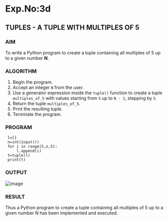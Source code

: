 # Exp.No:3d  
## TUPLES - A TUPLE WITH MULTIPLES OF 5

### AIM  
To write a Python program to create a tuple containing all multiples of 5 up to a given number **N**.


### ALGORITHM

1. Begin the program.  
2. Accept an integer `N` from the user.  
3. Use a generator expression inside the `tuple()` function to create a tuple `multiples_of_5` with values starting from `5` up to `N - 1`, stepping by `5`.  
4. Return the tuple `multiples_of_5`.  
5. Print the resulting tuple.  
6. Terminate the program.

### PROGRAM
```
 l=[]
 n=int(input())
 for i in range(5,n,5):
     l.append(i)
 t=tuple(l)
 print(t)
```
### OUTPUT
![image](https://github.com/user-attachments/assets/10634756-aaa2-491b-b49a-a433a9984dc4)

### RESULT
Thus a Python program to create a tuple containing all multiples of 5 up to a given number N has been implemented and executed.
